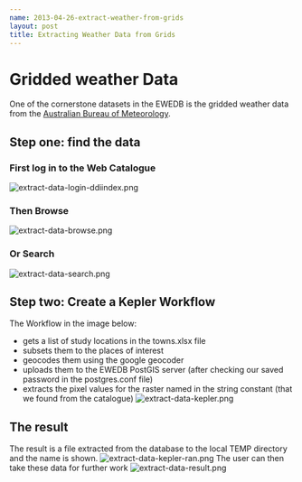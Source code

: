 ```yaml
---
name: 2013-04-26-extract-weather-from-grids
layout: post
title: Extracting Weather Data from Grids
---
```


# Gridded weather Data
One of the cornerstone datasets in the EWEDB is the gridded weather data from the [Australian Bureau of Meteorology](http://www.bom.gov.au).

## Step one: find the data
### First log in to the Web Catalogue
![extract-data-login-ddiindex.png](/images/extract-data-login-ddiindex.png)
### Then Browse 
![extract-data-browse.png](/images/extract-data-browse.png)
### Or Search
![extract-data-search.png](/images/extract-data-search.png)

## Step two: Create a Kepler Workflow

The Workflow in the image below:
- gets a list of study locations in the towns.xlsx file
- subsets them to the places of interest
- geocodes them using the google geocoder
- uploads them to the EWEDB PostGIS server (after checking our saved password in the postgres.conf file)
- extracts the pixel values for the raster named in the string constant (that we found from the catalogue)
![extract-data-kepler.png](/images/extract-data-kepler.png)
## The result
The result is a file extracted from the database to the local TEMP directory and the name is shown.
![extract-data-kepler-ran.png](/images/extract-data-kepler-ran.png)
The user can then take these data for further work
![extract-data-result.png](/images/extract-data-result.png)

